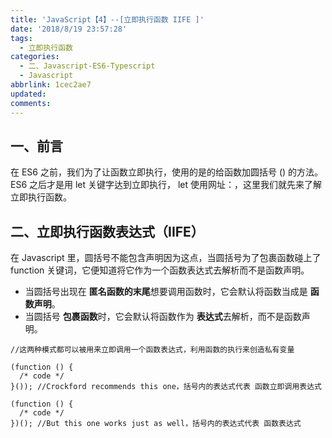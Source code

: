 ```yaml
---
title: 'JavaScript【4】--[立即执行函数 IIFE ]'
date: '2018/8/19 23:57:28'
tags:
  - 立即执行函数
categories:
  - 二、Javascript-ES6-Typescript
  - Javascript
abbrlink: 1cec2ae7
updated:
comments:
---
```

## 一、前言

在 ES6 之前，我们为了让函数立即执行，使用的是的给函数加圆括号 () 的方法。 ES6 之后才是用 let 关键字达到立即执行， let 使用网址：[]()，这里我们就先来了解立即执行函数。

## 二、立即执行函数表达式（IIFE）

在 Javascript 里，圆括号不能包含声明因为这点，当圆括号为了包裹函数碰上了 function 关键词，它便知道将它作为一个函数表达式去解析而不是函数声明。

- 当圆括号出现在 **匿名函数的末尾**想要调用函数时，它会默认将函数当成是 **函数声明**。
- 当圆括号 **包裹函数**时，它会默认将函数作为  **表达式**去解析，而不是函数声明。

```JS
//这两种模式都可以被用来立即调用一个函数表达式，利用函数的执行来创造私有变量

(function () {
  /* code */
}()); //Crockford recommends this one，括号内的表达式代表 函数立即调用表达式

(function () {
  /* code */
})(); //But this one works just as well，括号内的表达式代表 函数表达式
```